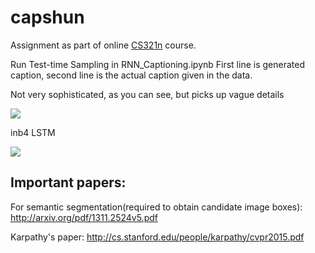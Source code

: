 # capshun

Assignment as part of online [CS321n](http://cs231n.stanford.edu/) course.

Run Test-time Sampling in RNN_Captioning.ipynb
First line is generated caption, second line is the actual caption given in the data.

Not very sophisticated, as you can see, but picks up vague details

![](https://www.dropbox.com/s/mfu3kkg1jke0b9q/capshun11.jpeg?dl=1)

inb4 LSTM

![](https://www.dropbox.com/s/kz1t7oy0h85noq4/capshun2.jpeg?dl=1)



## Important papers:

For semantic segmentation(required to obtain candidate image boxes): http://arxiv.org/pdf/1311.2524v5.pdf

Karpathy's paper: http://cs.stanford.edu/people/karpathy/cvpr2015.pdf
